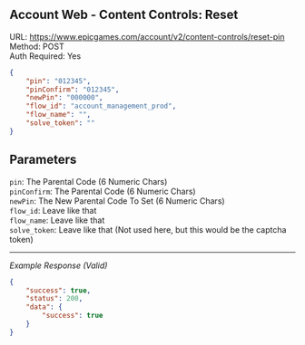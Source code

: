 ## Account Web - Content Controls: Reset

URL: https://www.epicgames.com/account/v2/content-controls/reset-pin \
Method: POST \
Auth Required: Yes

```json
{
    "pin": "012345",
    "pinConfirm": "012345",
    "newPin": "000000",
    "flow_id": "account_management_prod",
    "flow_name": "",
    "solve_token": ""
}
```

## Parameters

`pin`: The Parental Code (6 Numeric Chars) <br/>
`pinConfirm`: The Parental Code (6 Numeric Chars) <br/>
`newPin`: The New Parental Code To Set (6 Numeric Chars) <br/>
`flow_id`: Leave like that <br/>
`flow_name`: Leave like that <br/>
`solve_token`: Leave like that (Not used here, but this would be the captcha token)

---

_Example Response (Valid)_

```json
{
    "success": true,
    "status": 200,
    "data": {
        "success": true
    }
}
```